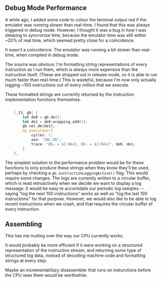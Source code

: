 ## Debug Mode Performance

A while ago, I added some code to colour the terminal output red if the emulator was running slower than real-time. I found that this was always triggered in debug mode. However, I thought it was a bug in how I was sleeping to syncronize time, because the emulator time was still within ~20% of real time, which seemed pretty close for a coincidence.

It wasn't a coincidence. The emulator *was* running a bit slower than real-time, when compiled in debug mode.

The source was obvious: I'm formatting string representations of every instruction as I run them, which is always more expensive than the instruction itself. (These are stripped out in release mode, so it is able to run much faster than real-time.) This is wasteful, because I'm now only actually logging ~100 instructions out of every million that we execute.

These formatted strings are currently returned by the instruction implementation functions themselves. 

```rust

    |_13, gb| {
        let de0 = gb.de();
        let de1 = de0.wrapping_add(1);
        gb.set_de(de1);
        op_execution!{
            cycles: 2;
            asm: "INC DE";
            trace: "DE₀ = ${:04x}, DE₁ = ${:04x}", de0, de1;
        }
    },
```

The simplest solution to the performance problem would be for these functions to only produce these strings when they know they'll be used, perhaps by checking a `gb.instructionLoggingActive()` flag. This would require some changes. The logs are currently written to a circular buffer, which is read retroactively when we decide we want to display a log message. It would be easy to accomidate our periodic log samples -- saying "log the next 100 instructions" works as well as "log the last 100 instructions" for that purpose. However, we would also like to be able to log recent instructions when we crash, and that requires the circular buffer of every instruction.

## Assembling

This has me mulling over the way our CPU currently works.

It would probably be more efficient if it were working on a structured representation of the instruction stream, and returning some type of structured log data, instead of decoding machine code and formatting strings at every step.

Maybe an incremental/lazy disassembler that runs on insturctions before the CPU sees them would be worthwhile.
